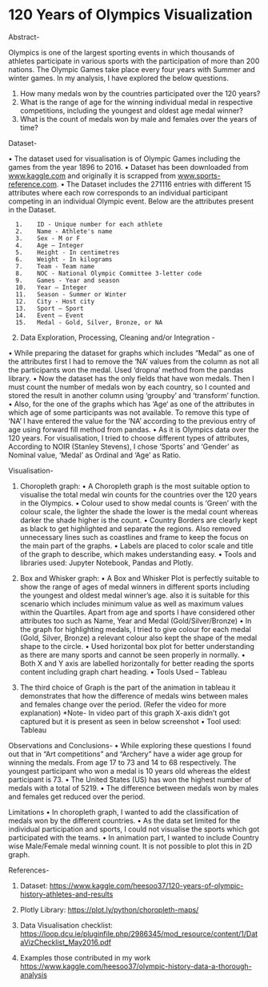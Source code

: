 # 120 Years of Olympics Visualization

Abstract-

Olympics is one of the largest sporting events in which thousands of athletes participate in various sports with the participation of more than 200 nations. The Olympic Games take place every four years with Summer and winter games. In my analysis, I have explored the below questions.
1. How many medals won by the countries participated over the 120 years?	
2. What is the range of age for the winning individual medal in respective competitions, including the youngest and oldest age medal winner?	
3. What is the count of medals won by male and females over the years of time? 

Dataset-

•	The dataset used for visualisation is of Olympic Games including the games from the year 1896 to 2016. 
•	Dataset has been downloaded from www.kaggle.com and originally it is scrapped from www.sports-reference.com.
•	The Dataset includes the 271116 entries with different 15 attributes where each row corresponds to an individual participant competing in an individual Olympic event. Below are the attributes present in the Dataset. 	

      1.	ID - Unique number for each athlete
      2.	Name - Athlete's name
      3.	Sex - M or F
      4.	Age – Integer
      5.	Height - In centimetres
      6.	Weight - In kilograms
      7.	Team - Team name
      8.	NOC - National Olympic Committee 3-letter code
      9.	Games - Year and season
      10.	Year – Integer
      11.	Season - Summer or Winter
      12.	City - Host city
      13.	Sport – Sport
      14.	Event – Event
      15.	Medal - Gold, Silver, Bronze, or NA

2. Data Exploration, Processing, Cleaning and/or Integration - 

•	While preparing the dataset for graphs which includes “Medal” as one of the attributes first I had to remove the ‘NA’ values from the column as not all the participants won the medal.  Used ‘dropna’ method from the pandas library. 
•	Now the dataset has the only fields that have won medals. Then I must count the number of medals won by each country, so I counted and stored the result in another column using ‘groupby’ and ‘transform’ function.
•	Also, for the one of the graphs which has ‘Age‘ as one of the attributes in which age of some participants was not available. To remove this type of ‘NA’ I have entered the value for the ‘NA’ according to the previous entry of age using forward fill method from pandas.
•	As it is Olympics data over the 120 years. For visualisation, I tried to choose different types of attributes, According to NOIR (Stanley Stevens), I chose ‘Sports’ and ‘Gender’ as Nominal value, ‘Medal’ as Ordinal and ‘Age’ as Ratio.
 
Visualisation-
1.  Choropleth graph: 
•     A Choropleth graph is the most suitable option to visualise the total medal win counts for the countries over the 120 years in the Olympics. 
•     Colour used to show medal counts is ‘Green’ with the colour scale, the lighter the shade the lower is the medal count whereas darker the shade higher is the count.
•	Country Borders are clearly kept as black to get highlighted and separate the regions. Also removed unnecessary lines such as coastlines and frame to keep the focus on         the main part of the graphs.
•	Labels are placed to color scale and title of the graph to describe, which makes understanding easy.
•	Tools and libraries used: Jupyter Notebook, Pandas and Plotly.


2. Box and Whisker graph: 
•     A Box and Whisker Plot is perfectly suitable to show the range of ages of medal winners in different sports including the youngest and oldest medal winner’s age. also it       is suitable for this scenario which includes minimum value as well as maximum values within the Quartiles. 
      Apart from age and sports I have considered other attributes too such as Name, Year and Medal (Gold/Silver/Bronze) 
•     In the graph for highlighting medals, I tried to give colour for each medal (Gold, Silver, Bronze) a relevant colour also kept the shape of the medal shape to the circle.
•	Used horizontal box plot for better understanding as there are many sports and cannot be seen properly in normally.
•	Both X and Y axis are labelled horizontally for better reading the sports content including graph chart heading.
•	Tools Used – Tableau


3.  The third choice of Graph is the part of the animation in tableau it demonstrates that how the difference of medals wins between males and females change over the period.            (Refer the video for more explanation)
*Note- In video part of this graph X-axis didn’t got captured but it is present as seen in below screenshot
•	Tool used: Tableau

 

Observations and Conclusions-
•	While exploring these questions I found out that in “Art competitions” and “Archery” have a wider age group for winning the medals. From age 17 to 73 and 14 to 68 respectively. The youngest participant who won a medal is 10 years old whereas the eldest participant is 73. 
•	The United States (US) has won the highest number of medals with a total of 5219. 
•	The difference between medals won by males and females get reduced over the period. 

Limitations
•	In choropleth graph, I wanted to add the classification of medals won by the different countries.
•	As the data set limited for the individual participation and sports, I could not visualise the sports which got participated with the teams.
•	In animation part, I wanted to include Country wise Male/Female medal winning count. It is not possible to plot this in 2D graph.

References-
1.	Dataset: 
https://www.kaggle.com/heesoo37/120-years-of-olympic-history-athletes-and-results

2.	Plotly Library:
https://plot.ly/python/choropleth-maps/

3.	Data Visualisation checklist:
https://loop.dcu.ie/pluginfile.php/2986345/mod_resource/content/1/DataVizChecklist_May2016.pdf

4.	Examples those contributed in my work
https://www.kaggle.com/heesoo37/olympic-history-data-a-thorough-analysis

